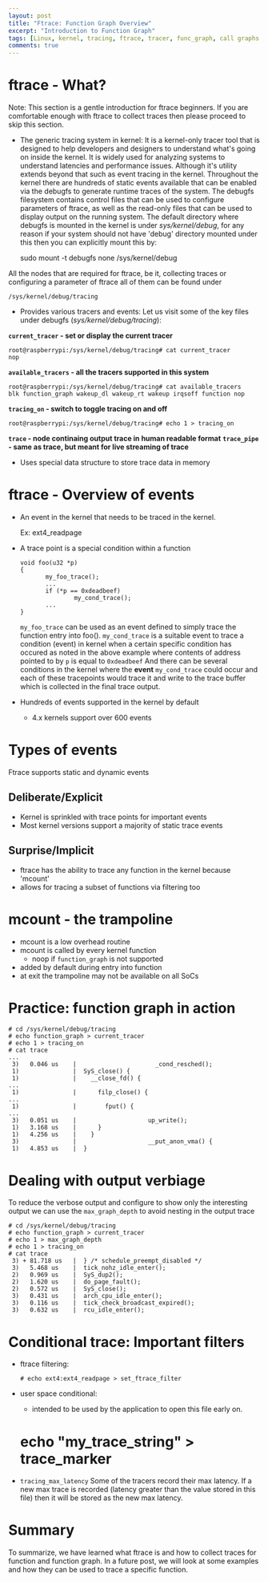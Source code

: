 ```yaml
---
layout: post
title: "Ftrace: Function Graph Overview"
excerpt: "Introduction to Function Graph"
tags: [Linux, kernel, tracing, ftrace, tracer, func_graph, call graphs ]
comments: true
---
```


# ftrace - What?<a id="orgheadline1"></a>

Note: This section is a gentle introduction for ftrace beginners. If you are comfortable enough with ftrace to collect traces then please proceed to skip this section.

-   The generic tracing system in kernel: It is a kernel-only tracer tool that is designed to help developers and designers to understand what's going on inside the kernel. It is widely used for analyzing systems to understand latencies and performance issues. Although it's utility extends beyond that such as event tracing in the kernel. Throughout the kernel there are hundreds of static events available that can be enabled via the debugfs to generate runtime traces of the system. The debugfs filesystem contains control files that can be used to configure parameters of ftrace, as well as the read-only files that can be used to display output on the running system. The default directory where debugfs is mounted in the kernel is under *sys/kernel/debug*, for any reason if your system should not have 'debug' directory mounted under this then you can explicitly mount this by:

    sudo mount -t debugfs none /sys/kernel/debug

All the nodes that are required for ftrace, be it, collecting traces or configuring a parameter of ftrace all of them can be found under

    /sys/kernel/debug/tracing

-   Provides various tracers and events: Let us visit some of the key files under debugfs (*sys/kernel/debug/tracing*):

**`current_tracer` - set or display the current tracer**

    root@raspberrypi:/sys/kernel/debug/tracing# cat current_tracer 
    nop

**`available_tracers` - all the tracers supported in this system**

    root@raspberrypi:/sys/kernel/debug/tracing# cat available_tracers 
    blk function_graph wakeup_dl wakeup_rt wakeup irqsoff function nop

**`tracing_on` - switch to toggle tracing on and off**

    root@raspberrypi:/sys/kernel/debug/tracing# echo 1 > tracing_on

**`trace` - node continaing output trace in human readable format**
**`trace_pipe` - same as trace, but meant for live streaming of trace**

-   Uses special data structure to store trace data in memory

# ftrace - Overview of events<a id="orgheadline2"></a>

-   An event in the kernel that needs to be traced in the kernel.

    Ex: ext4_readpage

-   A trace point is a special condition within a function
    
        void foo(u32 *p)
        {
               my_foo_trace();
               ...
               if (*p == 0xdeadbeef)
                       my_cond_trace();
               ...
        }
    
    `my_foo_trace` can be used as an event defined to simply trace the function entry into foo().
    `my_cond_trace` is a suitable event to trace a condition (event) in kernel when a certain specific condition has occured as noted in the above example where contents of address pointed to by `p` is equal to `0xdeadbeef`
    And there can be several conditions in the kernel where the **event** `my_cond_trace` could occur and each of these tracepoints would trace it and write to the trace buffer which is collected in the final trace output.
-   Hundreds of events supported in the kernel by default
    -   4.x kernels support over 600 events

# Types of events<a id="orgheadline5"></a>

Ftrace supports static and dynamic events

## Deliberate/Explicit<a id="orgheadline3"></a>

-   Kernel is sprinkled with trace points for important events
-   Most kernel versions support a majority of static trace events

## Surprise/Implicit<a id="orgheadline4"></a>

-   ftrace has the ability to trace any function in the kernel
    because 'mcount'
-   allows for tracing a subset of functions via filtering too

# mcount - the trampoline<a id="orgheadline6"></a>

-   mcount is a low overhead routine
-   mcount is called by every kernel function
    -   noop if `function_graph` is not supported
-   added by default during entry into function
-   at exit the trampoline may not be available on all SoCs

# Practice: function graph in action<a id="orgheadline7"></a>

    # cd /sys/kernel/debug/tracing
    # echo function_graph > current_tracer
    # echo 1 > tracing_on
    # cat trace
    ...
     3)   0.046 us    |                      _cond_resched();
     1)               |  SyS_close() {
     1)               |    __close_fd() {
    ...
     1)               |      filp_close() {
    ...
     1)               |        fput() {
    ...
     3)   0.051 us    |                    up_write();
     1)   3.168 us    |      }
     1)   4.256 us    |    }
     3)               |                    __put_anon_vma() {
     1)   4.853 us    |  }

# Dealing with output verbiage<a id="orgheadline8"></a>

To reduce the verbose output and configure to show only the
interesting output we can use the `max_graph_depth` to avoid nesting in
the output trace

    # cd /sys/kernel/debug/tracing
    # echo function_graph > current_tracer
    # echo 1 > max_graph_depth
    # echo 1 > tracing_on
    # cat trace
     3) + 81.718 us   |  } /* schedule_preempt_disabled */
     3)   5.468 us    |  tick_nohz_idle_enter();
     2)   0.969 us    |  SyS_dup2();
     2)   1.620 us    |  do_page_fault();
     2)   0.572 us    |  SyS_close();
     3)   0.431 us    |  arch_cpu_idle_enter();
     3)   0.116 us    |  tick_check_broadcast_expired();
     3)   0.632 us    |  rcu_idle_enter();

# Conditional trace: Important filters<a id="orgheadline9"></a>

-   ftrace filtering:
    
        # echo ext4:ext4_readpage > set_ftrace_filter
-   user space conditional:
    -   intended to be used by the application to open this file early on.

    # echo "my_trace_string" > trace_marker

-   `tracing_max_latency` Some of the tracers record their max latency. If a new max trace is recorded (latency greater than the value stored in this file) then it will be stored as the new max latency.

# Summary<a id="orgheadline10"></a>

To summarize, we have learned what ftrace is and how to collect traces for function and function graph. In a future post, we will look at some examples and how they can be used to trace a specific function.